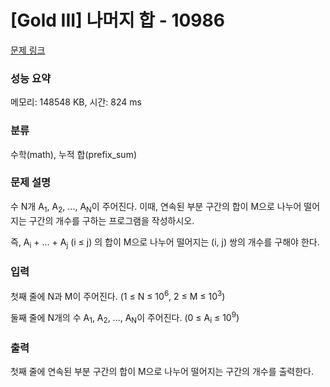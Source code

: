 # [Gold III] 나머지 합 - 10986 

[문제 링크](https://www.acmicpc.net/problem/10986) 

### 성능 요약

메모리: 148548 KB, 시간: 824 ms

### 분류

수학(math), 누적 합(prefix_sum)

### 문제 설명

<p>수 N개 A<sub>1</sub>, A<sub>2</sub>, ..., A<sub>N</sub>이 주어진다. 이때, 연속된 부분 구간의 합이 M으로 나누어 떨어지는 구간의 개수를 구하는 프로그램을 작성하시오.</p>

<p>즉, A<sub>i</sub> + ... + A<sub>j</sub> (i ≤ j) 의 합이 M으로 나누어 떨어지는 (i, j) 쌍의 개수를 구해야 한다.</p>

### 입력 

 <p>첫째 줄에 N과 M이 주어진다. (1 ≤ N ≤ 10<sup>6</sup>, 2 ≤ M ≤ 10<sup>3</sup>)</p>

<p>둘째 줄에 N개의 수 A<sub>1</sub>, A<sub>2</sub>, ..., A<sub>N</sub>이 주어진다. (0 ≤ A<sub>i</sub> ≤ 10<sup>9</sup>)</p>

### 출력 

 <p>첫째 줄에 연속된 부분 구간의 합이 M으로 나누어 떨어지는 구간의 개수를 출력한다.</p>

